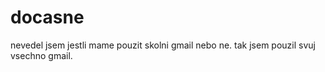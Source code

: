 # docasne
nevedel jsem jestli mame pouzit skolni gmail nebo ne. tak jsem pouzil svuj vsechno gmail.

